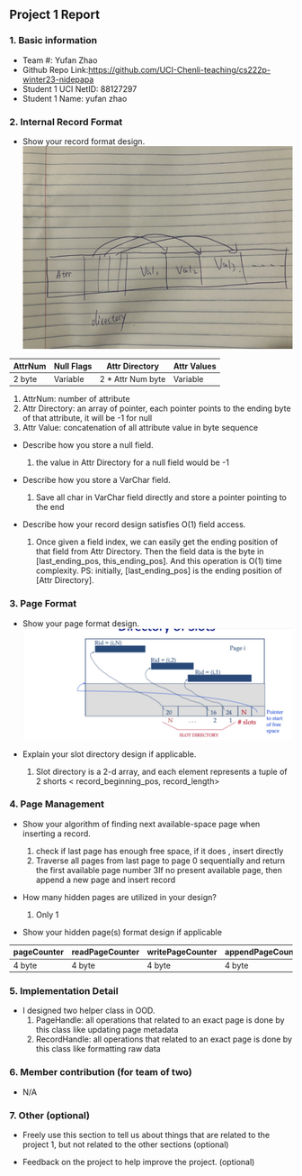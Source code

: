 ## Project 1 Report

### 1. Basic information

- Team #: Yufan Zhao
- Github Repo Link:https://github.com/UCI-Chenli-teaching/cs222p-winter23-nidepapa
- Student 1 UCI NetID: 88127297
- Student 1 Name: yufan zhao

### 2. Internal Record Format

- Show your record format design.
  ![record_format.pic.jpg](record_format.pic.jpg)

| AttrNum | Null Flags | Attr Directory    | Attr Values |
|---------|------------|-------------------|-------------|
| 2 byte  | Variable   | 2 * Attr Num byte | Variable    |

1. AttrNum: number of attribute
2. Attr Directory: an array of pointer, each pointer points to the ending byte of that attribute, it will be -1 for null 
3. Attr Value: concatenation of all attribute value in byte sequence

- Describe how you store a null field.
    1. the value in Attr Directory for a null field would be -1


- Describe how you store a VarChar field.
    1. Save all char in VarChar field directly and store a pointer pointing to the end


- Describe how your record design satisfies O(1) field access.
    1. Once given a field index, we can easily get the ending position of that field from Attr Directory.
       Then the field data is the byte in [last_ending_pos, this_ending_pos]. And this operation is O(1) time
       complexity.
       PS: initially, [last_ending_pos] is the ending position of [Attr Directory].

### 3. Page Format

- Show your page format design.
  ![page_format.jpg](page_format.jpg)

- Explain your slot directory design if applicable.
    1. Slot directory is a 2-d array, and each element represents a tuple of 2 shorts < record_beginning_pos,
       record_length>

### 4. Page Management

- Show your algorithm of finding next available-space page when inserting a record.
    1. check if last page has enough free space, if it does , insert directly
    2. Traverse all pages from last page to page 0 sequentially and return the first available page number
  3If no present available page, then append a new page and insert record

- How many hidden pages are utilized in your design?
    1. Only 1


- Show your hidden page(s) format design if applicable

| pageCounter | readPageCounter | writePageCounter | appendPageCounter |
|-------------|-----------------|------------------|-------------------|
| 4 byte      | 4 byte          | 4 byte           | 4 byte            |

### 5. Implementation Detail
- I designed two helper class in OOD.
  1. PageHandle: all operations that related to an exact page is done by this class like updating page metadata
  2. RecordHandle: all operations that related to an exact page is done by this class like formatting raw data

### 6. Member contribution (for team of two)

- N/A

### 7. Other (optional)

- Freely use this section to tell us about things that are related to the project 1, but not related to the other
  sections (optional)


- Feedback on the project to help improve the project. (optional)